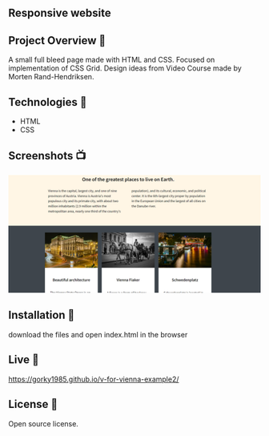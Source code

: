 ## Responsive website

## Project Overview 🎉

A small full bleed page made with HTML and CSS.
Focused on implementation of CSS Grid.
Design ideas from Video Course made by Morten Rand-Hendriksen.

## Technologies 🔧

- HTML
- CSS

## Screenshots 📺

<p align="center">
    <img src="https://github.com/Gorky1985/v-for-vienna-example2/blob/main/images/Screenshot%202023-08-30%20101202.png?raw=true" alt="Screenshot of website">
</p>

## Installation 💾

download the files and open index.html in the browser

## Live 📍

https://gorky1985.github.io/v-for-vienna-example2/

## License 🔱

Open source license.
